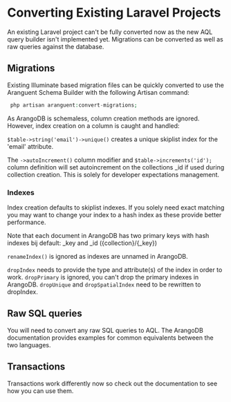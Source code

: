 # Converting Existing Laravel Projects
An existing Laravel project can't be fully converted now as the new AQL query builder isn't implemented yet. 
Migrations can be converted as well as raw queries against the database. 

## Migrations
Existing Illuminate based migration files can be quickly converted to use the Aranguent Schema Builder with the following 
Artisan command: 

```php
 php artisan aranguent:convert-migrations; 
 ```

As ArangoDB is schemaless, column creation methods are ignored. However, index creation on a column is caught and handled: 

`$table->string('email')->unique()` creates a unique skiplist index for the 'email' attribute.

The `->autoIncrement()` column modifier and `$table->increments('id');` column definition will set autoincrement on the 
collections _id if used during collection creation. This is solely for developer expectations management.  

### Indexes
Index creation defaults to skiplist indexes. If you solely need exact matching you may want to change your index 
to a hash index as these provide better performance.

Note that each document in ArangoDB has two primary keys with hash indexes bij default: _key and _id ({collection}/{_key})

`renameIndex()` is ignored as indexes are unnamed in ArangoDB.

`dropIndex` needs to provide the type and attribute(s) of the index in order to work.
`dropPrimary` is ignored, you can't drop the primary indexes in ArangoDB.
`dropUnique` and `dropSpatialIndex` need to be rewritten to dropIndex.

## Raw SQL queries
You will need to convert any raw SQL queries to AQL. 
The ArangoDB documentation provides examples for common equivalents between the two languages.

## Transactions
Transactions work differently now so check out the documentation to see how you can use them.

